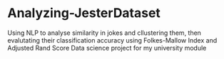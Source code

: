 # Analyzing-JesterDataset

Using NLP to analyse similarity in jokes and cllustering them, then evalutating their classification accuracy using Folkes-Mallow Index and Adjusted Rand Score
Data science project for my university module
